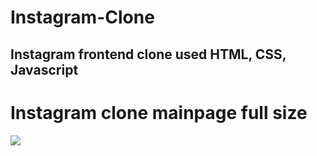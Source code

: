 # Instagram-Clone
## Instagram frontend clone used HTML, CSS, Javascript

Instagram clone mainpage full size
==================================

<img src="https://github.com/sange17/Instagram-Clone/issues/1#issue-781140285">
